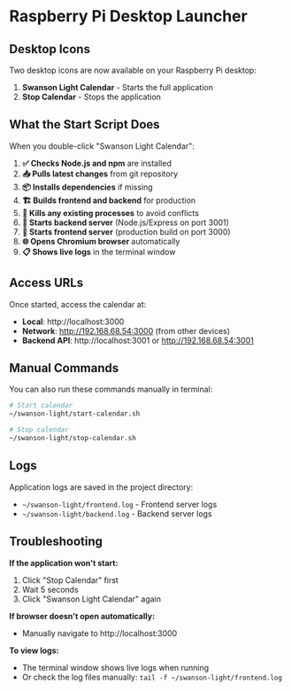 # Raspberry Pi Desktop Launcher

## Desktop Icons

Two desktop icons are now available on your Raspberry Pi desktop:

1. **Swanson Light Calendar** - Starts the full application
2. **Stop Calendar** - Stops the application

## What the Start Script Does

When you double-click "Swanson Light Calendar":

1. **✅ Checks Node.js and npm** are installed
2. **📥 Pulls latest changes** from git repository
3. **📦 Installs dependencies** if missing
4. **🏗️ Builds frontend and backend** for production
5. **🛑 Kills any existing processes** to avoid conflicts
6. **🚀 Starts backend server** (Node.js/Express on port 3001)
7. **🚀 Starts frontend server** (production build on port 3000)
8. **🌐 Opens Chromium browser** automatically
9. **📋 Shows live logs** in the terminal window

## Access URLs

Once started, access the calendar at:
- **Local**: http://localhost:3000
- **Network**: http://192.168.68.54:3000 (from other devices)
- **Backend API**: http://localhost:3001 or http://192.168.68.54:3001

## Manual Commands

You can also run these commands manually in terminal:

```bash
# Start calendar
~/swanson-light/start-calendar.sh

# Stop calendar  
~/swanson-light/stop-calendar.sh
```

## Logs

Application logs are saved in the project directory:
- `~/swanson-light/frontend.log` - Frontend server logs
- `~/swanson-light/backend.log` - Backend server logs

## Troubleshooting

**If the application won't start:**
1. Click "Stop Calendar" first
2. Wait 5 seconds
3. Click "Swanson Light Calendar" again

**If browser doesn't open automatically:**
- Manually navigate to http://localhost:3000

**To view logs:**
- The terminal window shows live logs when running
- Or check the log files manually: `tail -f ~/swanson-light/frontend.log`